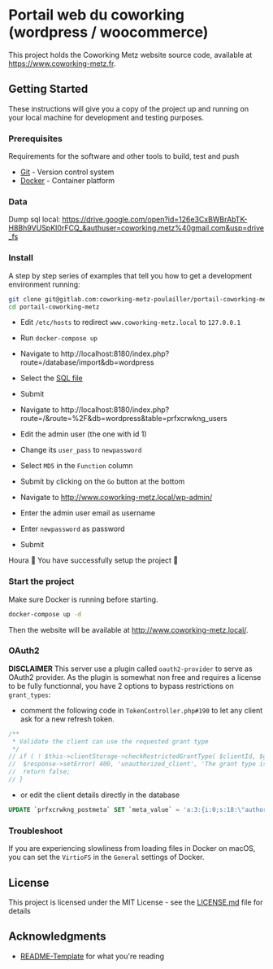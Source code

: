 # Portail web du coworking (wordpress / woocommerce)

This project holds the Coworking Metz website source code,
available at https://www.coworking-metz.fr.

## Getting Started

These instructions will give you a copy of the project up and running on
your local machine for development and testing purposes.

### Prerequisites

Requirements for the software and other tools to build, test and push

- [Git](https://git-scm.com/) - Version control system
- [Docker](https://www.docker.com/) - Container platform

### Data

Dump sql local: https://drive.google.com/open?id=126e3CxBWBrAbTK-H8Bh9VUSpKI0rFCQ_&authuser=coworking.metz%40gmail.com&usp=drive_fs

### Install
A step by step series of examples that tell you how to get a development environment running:
```bash
git clone git@gitlab.com:coworking-metz-poulailler/portail-coworking-metz.git
cd portail-coworking-metz
```

- Edit `/etc/hosts` to redirect `www.coworking-metz.local` to `127.0.0.1`
- Run `docker-compose up`
- Navigate to http://localhost:8180/index.php?route=/database/import&db=wordpress
- Select the [SQL file](#data)
- Submit

- Navigate to http://localhost:8180/index.php?route=/&route=%2F&db=wordpress&table=prfxcrwkng_users
- Edit the admin user (the one with id 1)
- Change its `user_pass` to `newpassword`
- Select `MD5` in the `Function` column
- Submit by clicking on the `Go` button at the bottom

- Navigate to http://www.coworking-metz.local/wp-admin/
- Enter the admin user email as username
- Enter `newpassword` as password
- Submit

Houra 🎉 You have successfully setup the project 🙌

### Start the project

Make sure Docker is running before starting.

```bash
docker-compose up -d
```

Then the website will be available at http://www.coworking-metz.local/.

### OAuth2

**DISCLAIMER**
This server use a plugin called `oauth2-provider` to serve as OAuth2 provider.
As the plugin is somewhat non free and requires a license to be fully functionnal,
you have 2 options to bypass restrictions on `grant_types`:
- comment the following code in `TokenController.php#190` to let any client ask for a new refresh token.
```php
/**
 * Validate the client can use the requested grant type
 */
// if ( ! $this->clientStorage->checkRestrictedGrantType( $clientId, $grantTypeIdentifier ) ) {
// 	$response->setError( 400, 'unauthorized_client', 'The grant type is unauthorized for this client_id' );
// 	return false;
// }
```
- or edit the client details directly in the database
```sql
UPDATE `prfxcrwkng_postmeta` SET `meta_value` = 'a:3:{i:0;s:18:\"authorization_code\";i:1;s:8:\"implicit\";i:2;s:13:\"refresh_token\";}' WHERE `prfxcrwkng_postmeta`.`meta_id` = 386442;
```

### Troubleshoot

If you are experiencing slowliness from loading files in Docker on macOS, you can set the `VirtioFS`
in the `General` settings of Docker.

## License

This project is licensed under the MIT License - see the [LICENSE.md](LICENSE.md) file for details

## Acknowledgments

- [README-Template](https://github.com/PurpleBooth/a-good-readme-template) for what you're reading
